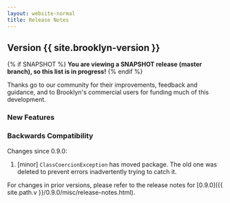 ```yaml
---
layout: website-normal
title: Release Notes
---
```


## Version {{ site.brooklyn-version }}

{% if SNAPSHOT %}
**You are viewing a SNAPSHOT release (master branch), so this list is in progress!**
{% endif %}

Thanks go to our community for their improvements, feedback and guidance, and
to Brooklyn's commercial users for funding much of this development.

### New Features


### Backwards Compatibility

Changes since 0.9.0:

1. [minor] `ClassCoercionException` has moved package. The old one was deleted to prevent errors inadvertently trying to catch it.

For changes in prior versions, please refer to the release notes for 
[0.9.0]({{ site.path.v }}/0.9.0/misc/release-notes.html).

